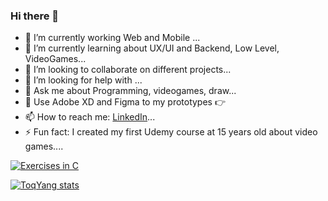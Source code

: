 ### Hi there 👋

<!--
**ToqYang/ToqYang** is a ✨ _special_ ✨ repository because its `README.md` (this file) appears on your GitHub profile.

Here are some ideas to get you started:
-->

- 🔭 I’m currently working Web and Mobile ...
- 🌱 I’m currently learning about UX/UI and Backend, Low Level, VideoGames...
- 👯 I’m looking to collaborate on different projects...
- 🤔 I’m looking for help with ...
- 💬 Ask me about Programming, videogames, draw...
- 🎨 Use Adobe XD and Figma to my prototypes 👉
- 📫 How to reach me: [LinkedIn](www.linkedin.com/in/toqyang)...
- ⚡ Fun fact: I created my first Udemy course at 15 years old about video games....


[![Exercises in C](https://github-readme-stats.vercel.app/api/pin/?username=ToqYang&repo=BookExercise)](https://github.com/anuraghazra/github-readme-stats)

[![ToqYang stats](https://github-readme-stats.vercel.app/api/wakatime?username=ToqYang)](https://github.com/anuraghazra/github-readme-stats)
